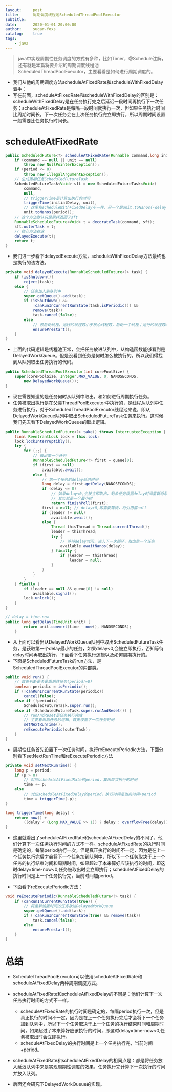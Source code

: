 ```yaml
---
layout:     post
title:      周期调度线程池ScheduledThreadPoolExecutor
subtitle:   
date:       2020-01-01 20:00:00
author:     sugar-foxs
catalog: 	true
tags:
    - java
---
```


> java中实现周期性任务调度的方式有多种，比如Timer，@Schedule注解，还有就是本篇将要介绍的周期调度线程池ScheduledThreadPoolExecutor，主要看看是如何进行周期调度的。
<!-- more -->
- 我们从他的周期调度方法scheduleAtFixedRate和scheduleWithFixedDelay着手：
- 写在前面，scheduleAtFixedRate和scheduleWithFixedDelay的区别是：scheduleWithFixedDelay是在任务执行完之后延迟一段时间再执行下一次任务；scheduleAtFixedRate是每隔一段时间就执行一次，但如果任务执行时间比周期时间长，下一次任务会在上次任务执行完立即执行，所以周期时间设置一般需要比任务执行时间长。

# scheduleAtFixedRate
```java
public ScheduledFuture<?> scheduleAtFixedRate(Runnable command,long initialDelay,long period,TimeUnit unit){
    if (command == null || unit == null)
        throw new NullPointerException();
    if (period <= 0)
        throw new IllegalArgumentException();
    // 生成周期任务ScheduledFutureTask
    ScheduledFutureTask<Void> sft = new ScheduledFutureTask<Void>(
        command,
        null,
        // triggerTime是计算出执行的时间
        triggerTime(initialDelay, unit),
        // 这里和scheduleWithFixedDelay不一样，另一个是unit.toNanos(-delay)
        unit.toNanos(period));
    // 这个方法默认只是原样返回了sft
    RunnableScheduledFuture<Void> t = decorateTask(command, sft);
    sft.outerTask = t;
    // 核心方法在这
    delayedExecute(t);
    return t;
}
```

- 我们进一步看下delayedExecute方法，scheduleWithFixedDelay方法最终也是执行的该方法。
```java
private void delayedExecute(RunnableScheduledFuture<?> task) {
    if (isShutdown())
        reject(task);
    else {
        // 任务加入到队列中
        super.getQueue().add(task);
        if (isShutdown() &&
            !canRunInCurrentRunState(task.isPeriodic()) &&
            remove(task))
            task.cancel(false);
        else
            // 预启动线程，运行的线程数小于核心线程数，启动一个线程；运行的线程数==0，启动一个非核心线程数。保证至少有一个运行的线程
            ensurePrestart();
    }
}
```

- 上面的代码逻辑是线程池正常，会把任务放进队列中，从构造函数能够看到是DelayedWorkQueue。但是没看到任务是何时怎么被执行的。所以我们得找到从队列取出任务执行的代码。
```java
public ScheduledThreadPoolExecutor(int corePoolSize) {
    super(corePoolSize, Integer.MAX_VALUE, 0, NANOSECONDS,
        new DelayedWorkQueue());
}
```

- 现在需要知道的是任务何时从队列中取出，和如何进行周期执行任务。
- 任务被取出执行是在父类ThreadPoolExecutor中执行的，是线程从队列中任务进行执行，对于ScheduledThreadPoolExecutor线程池来说，即从DelayedWorkQueue队列中取出ScheduledFutureTask任务来执行。这时候我们先去看下DelayedWorkQueue的取出逻辑。
```java
public RunnableScheduledFuture<?> take() throws InterruptedException {
    final ReentrantLock lock = this.lock;
    lock.lockInterruptibly();
    try {
        for (;;) {
            // 取出第一个任务
            RunnableScheduledFuture<?> first = queue[0];
            if (first == null)
                available.await();
            else {
                // 第一个任务的delay延时时间
                long delay = first.getDelay(NANOSECONDS);
                if (delay <= 0)
                    // 如果delay<0,会被立即取出，剩余任务根据delay时间重新将最小的delay放到第一个。
                    // 其实就是一个最小树
                    return finishPoll(first);
                first = null; // delay>0,即需要等待，将引用置null
                if (leader != null)
                    available.await();
                else {
                    Thread thisThread = Thread.currentThread();
                    leader = thisThread;
                    try {
                        // 等待delay时间，进入下一次循环，取出第一个任务
                        available.awaitNanos(delay);
                    } finally {
                        if (leader == thisThread)
                            leader = null;
                    }
                }
            }
        }
    } finally {
        if (leader == null && queue[0] != null)
            available.signal();
        lock.unlock();
    }
}

// delay = time-now
public long getDelay(TimeUnit unit) {
        return unit.convert(time - now(), NANOSECONDS);
    }
```
- 从上面可以看出从DelayedWorkQueue队列中取出ScheduledFutureTask任务，是获取第一个delay最小的任务，如果delay<0,会被立即执行，否知等待delay时间再取出执行，下面看下任务执行逻辑以及如何周期执行的。
- 下面是ScheduledFutureTask的run方法，是ScheduledThreadPoolExecutor的内部类。
```java
public void run() {
    // 首先判断是否是周期性任务(period!=0)
    boolean periodic = isPeriodic();
    if (!canRunInCurrentRunState(periodic))
        cancel(false);
    else if (!periodic)
        ScheduledFutureTask.super.run();
    else if (ScheduledFutureTask.super.runAndReset()) {
        // runAndReset是任务执行完成
        // 主要看周期任务的逻辑，首先设置下一次任务时间
        setNextRunTime();
        reExecutePeriodic(outerTask);
    }
}
```

- 周期性任务首先设置下一次任务时间，执行reExecutePeriodic方法，下面分别看下setNextRunTime和reExecutePeriodic方法

```java
private void setNextRunTime() {
    long p = period;
    if (p > 0)
        // 对应scheduleAtFixedRate的period，算出每次执行的时间
        time += p;
    else
        // 对应scheduleAtFixedDelay的period，执行时间是当前时间+period
        time = triggerTime(-p);
}

long triggerTime(long delay) {
    return now() +
        ((delay < (Long.MAX_VALUE >> 1)) ? delay : overflowFree(delay));
}
```

- 这里就看出了scheduleAtFixedRate和scheduleAtFixedDelay的不同了，他们计算下一次任务执行时间的方式不一样。scheduleAtFixedRate的执行时间是确定的，每隔period执行一次，但是真正执行的时间不一定，因为是在上一个任务执行完后才会将下一个任务加到队列中，所以下一个任务取决于上一个任务的执行结束时间和周期时间，如果超过了本来算好应该执行的时间，即这时delay=time-now<0,任务被取出时会立即执行；scheduleAtFixedDelay的执行时间是上一个任务执行完，当前时间加period。

- 下面看下reExecutePeriodic方法：

```java
void reExecutePeriodic(RunnableScheduledFuture<?> task) {
    if (canRunInCurrentRunState(true)) {
        // 将重新设置时间的任务放进DelayedWorkQueue
        super.getQueue().add(task);
        if (!canRunInCurrentRunState(true) && remove(task))
            task.cancel(false);
        else
            ensurePrestart();
    }
}
```

# 总结
- ScheduleThreadPoolExecutor可以使用scheduleAtFixedRate和scheduleAtFixedDelay两种周期调度方式。
- scheduleAtFixedRate和scheduleAtFixedDelay的不同是：他们计算下一次任务执行时间的方式不一样。
    - scheduleAtFixedRate的执行时间是确定的，每隔period执行一次，但是真正执行的时间不一定，因为是在上一个任务执行完后才会将下一个任务加到队列中，所以下一个任务取决于上一个任务的执行结束时间和周期时间，如果超过了本来算好应该执行的时间，即这时delay=time-now<0,任务被取出时会立即执行。
    - scheduleAtFixedDelay的执行时间是上一个任务执行完，当前时间+period。

- scheduleAtFixedRate和scheduleAtFixedDelay的相同点是：都是将任务放入延迟队列中来是实现周期性调度的效果，任务执行完计算下一次执行的时间并放入队列。

- 后面还会研究下DelayedWorkQueue的实现。








